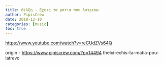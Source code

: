 ```yaml
---
title: Θελξη - Εχεις τα ματια που λατρευω
author: PipisCrew
date: 2018-12-10
categories: [music]
toc: true
---
```


https://www.youtube.com/watch?v=reCUdZVs64Q

origin - https://www.pipiscrew.com/?p=14494 thelxi-echis-ta-matia-pou-latrevo